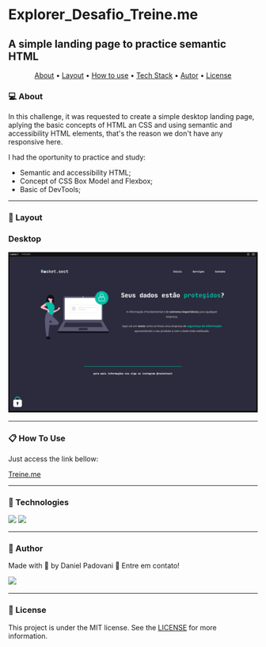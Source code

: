 # Explorer_Desafio_Treine.me

## A simple landing page to practice semantic HTML

<p align="center">
	<a href="#computer-about">About</a> •
 	<a href="#art-layout">Layout</a> • 
 	<a href="#clipboard-how-to-use">How to use</a> • 
 	<a href="#rocket-technologies">Tech Stack</a> • 
 	<a href="#dart-author">Autor</a> • 
 	<a href="#memo-license">License</a>
</p>

### :computer: About

In this challenge, it was requested to create a simple desktop landing page, aplying the basic concepts of HTML an CSS and using semantic and accessibility HTML elements, that's the reason we don't have any responsive here.

I had the oportunity to practice and study:
* Semantic and accessibility HTML;
*	Concept of CSS Box Model and Flexbox;
* Basic of DevTools;


---

### :art: Layout

### Desktop

<p align="center">
	<img alt="desktop version of website" src="./images/desktop.png" width="600px">
</p>

---

### :clipboard: How To Use

Just access the link bellow:

<a href="https://dan-padovani.github.io/Explorer_projeto02_treine.me/" target="_blank">Treine.me</a>

---

### :rocket: Technologies

<img src="https://img.shields.io/badge/HTML5-E34F26?style=for-the-badge&logo=html5&logoColor=white">
<img src="https://img.shields.io/badge/CSS3-1572B6?style=for-the-badge&logo=css3&logoColor=white">

---

### :dart: Author

<p>
	Made with &#128150 by Daniel Padovani &#128075 Entre em contato! 	
</p>
<div>
  <a href="https://www.linkedin.com/in/daniel-padovani/" target="_blank">
    <img src="https://img.shields.io/badge/LinkedIn-0077B5?style=for-the-badge&logo=linkedin&logoColor=white">
  </a>  
</div>

---

### :memo: License

This project is under the MIT license. See the [LICENSE](LICENSE) for more information.
